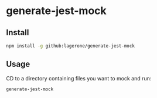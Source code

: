 # generate-jest-mock

## Install

```bash
npm install -g github:lagerone/generate-jest-mock
```

## Usage

CD to a directory containing files you want to mock and run:

```bash
generate-jest-mock
```
